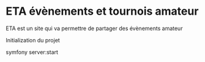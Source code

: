 # ETA évènements et tournois amateur

ETA est un site qui va permettre de partager des évènements amateur

Initialization du projet

symfony server:start